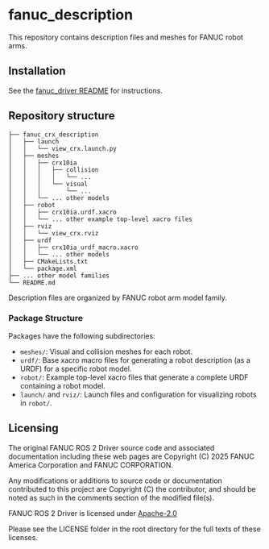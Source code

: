 <!-- SPDX-FileCopyrightText: 2025 FANUC America Corp.
     SPDX-FileCopyrightText: 2025 FANUC CORPORATION

     SPDX-License-Identifier: Apache-2.0
-->
<!-- markdownlint-disable MD013 -->
# fanuc_description

This repository contains description files and meshes for FANUC robot arms.

## Installation

See the [fanuc_driver README](https://github.com/FANUC-CORPORATION/fanuc_driver) for instructions.

## Repository structure

```text
├── fanuc_crx_description
│   ├── launch
│   │   └── view_crx.launch.py
│   ├── meshes
│   │   ├── crx10ia
│   │   │   ├── collision
│   │   │   │   └── ...
│   │   │   └── visual
│   │   │       └── ...
│   │   └── ... other models
│   ├── robot
│   │   ├── crx10ia.urdf.xacro
│   │   └── ... other example top-level xacro files
│   ├── rviz
│   │   └── view_crx.rviz
│   ├── urdf
│   │   ├── crx10ia_urdf_macro.xacro
│   │   └── ... other models
│   ├── CMakeLists.txt
│   └── package.xml
├── ... other model families
└── README.md
```

Description files are organized by FANUC robot arm model family.

### Package Structure

Packages have the following subdirectories:

- `meshes/`: Visual and collision meshes for each robot.
- `urdf/`: Base xacro macro files for generating a robot description (as a URDF)
for a specific robot model.
- `robot/`: Example top-level xacro files that generate a complete URDF
containing a robot model.
- `launch/` and `rviz/`: Launch files and configuration for visualizing robots
in `robot/`.

## Licensing

The original FANUC ROS 2 Driver source code and associated documentation
including these web pages are Copyright (C) 2025 FANUC America Corporation
and FANUC CORPORATION.

Any modifications or additions to source code or documentation
contributed to this project are Copyright (C) the contributor,
and should be noted as such in the comments section of the modified file(s).

FANUC ROS 2 Driver is licensed under
     [Apache-2.0](https://www.apache.org/licenses/LICENSE-2.0)

Please see the LICENSE folder in the root directory for the full texts of these licenses.
